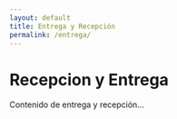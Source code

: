 ```yaml
---
layout: default
title: Entrega y Recepción
permalink: /entrega/
---
```


# Recepcion y Entrega

Contenido de entrega y recepción...